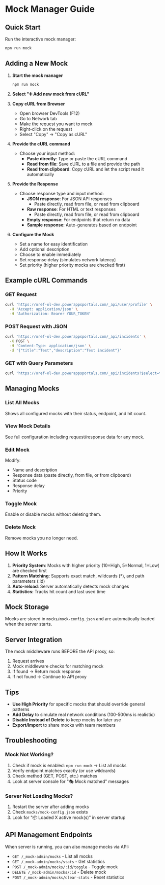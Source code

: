 # Mock Manager Guide

## Quick Start

Run the interactive mock manager:
```bash
npm run mock
```

## Adding a New Mock

1. **Start the mock manager**
   ```bash
   npm run mock
   ```

2. **Select "➕ Add new mock from cURL"**

3. **Copy cURL from Browser**
   - Open browser DevTools (F12)
   - Go to Network tab
   - Make the request you want to mock
   - Right-click on the request
   - Select "Copy" → "Copy as cURL"

4. **Provide the cURL command**
   - Choose your input method:
     - **Paste directly**: Type or paste the cURL command
     - **Read from file**: Save cURL to a file and provide the path
     - **Read from clipboard**: Copy cURL and let the script read it automatically

5. **Provide the Response**
   - Choose response type and input method:
     - **JSON response**: For JSON API responses
       - Paste directly, read from file, or read from clipboard
     - **Raw response**: For HTML or text responses
       - Paste directly, read from file, or read from clipboard
     - **Empty response**: For endpoints that return no data
     - **Sample response**: Auto-generates based on endpoint

6. **Configure the Mock**
   - Set a name for easy identification
   - Add optional description
   - Choose to enable immediately
   - Set response delay (simulates network latency)
   - Set priority (higher priority mocks are checked first)

## Example cURL Commands

### GET Request
```bash
curl 'https://oref-ol-dev.powerappsportals.com/_api/user/profile' \
  -H 'Accept: application/json' \
  -H 'Authorization: Bearer YOUR_TOKEN'
```

### POST Request with JSON
```bash
curl 'https://oref-ol-dev.powerappsportals.com/_api/incidents' \
  -X POST \
  -H 'Content-Type: application/json' \
  -d '{"title":"Test","description":"Test incident"}'
```

### GET with Query Parameters
```bash
curl 'https://oref-ol-dev.powerappsportals.com/_api/incidents?$select=title,status&$filter=status%20eq%20%27active%27'
```

## Managing Mocks

### List All Mocks
Shows all configured mocks with their status, endpoint, and hit count.

### View Mock Details
See full configuration including request/response data for any mock.

### Edit Mock
Modify:
- Name and description
- Response data (paste directly, from file, or from clipboard)
- Status code
- Response delay
- Priority

### Toggle Mock
Enable or disable mocks without deleting them.

### Delete Mock
Remove mocks you no longer need.

## How It Works

1. **Priority System**: Mocks with higher priority (10=High, 5=Normal, 1=Low) are checked first
2. **Pattern Matching**: Supports exact match, wildcards (*), and path parameters (:id)
3. **Auto-reload**: Server automatically detects mock changes
4. **Statistics**: Tracks hit count and last used time

## Mock Storage

Mocks are stored in `mocks/mock-config.json` and are automatically loaded when the server starts.

## Server Integration

The mock middleware runs BEFORE the API proxy, so:
1. Request arrives
2. Mock middleware checks for matching mock
3. If found → Return mock response
4. If not found → Continue to API proxy

## Tips

- **Use High Priority** for specific mocks that should override general patterns
- **Add Delay** to simulate real network conditions (100-500ms is realistic)
- **Disable Instead of Delete** to keep mocks for later use
- **Export/Import** to share mocks with team members

## Troubleshooting

### Mock Not Working?
1. Check if mock is enabled: `npm run mock` → List all mocks
2. Verify endpoint matches exactly (or use wildcards)
3. Check method (GET, POST, etc.) matches
4. Look at server console for "🎭 Mock matched" messages

### Server Not Loading Mocks?
1. Restart the server after adding mocks
2. Check `mocks/mock-config.json` exists
3. Look for "📦 Loaded X active mock(s)" in server startup

## API Management Endpoints

When server is running, you can also manage mocks via API:

- `GET /_mock-admin/mocks` - List all mocks
- `GET /_mock-admin/mocks/stats` - Get statistics
- `POST /_mock-admin/mocks/:id/toggle` - Toggle mock
- `DELETE /_mock-admin/mocks/:id` - Delete mock
- `POST /_mock-admin/mocks/clear-stats` - Reset statistics
